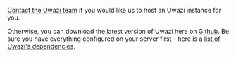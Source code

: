 [Contact the Uwazi team](http://www.uwazi.io/contact-us/) if you would like us to host an Uwazi instance for you.

Otherwise, you can download the latest version of Uwazi here on [Github](https://github.com/huridocs/uwazi/releases). Be sure you have everything configured on your server first - here is a [list of Uwazi's dependencies](https://github.com/huridocs/uwazi/blob/development/README.md).  